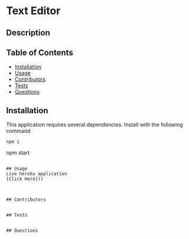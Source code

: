 # Text Editor

## Description 


## Table of Contents
- [Installation](#Installation)
- [Usage](#Usage)
- [Contributors](#Contributors)
- [Tests](#Tests)
- [Questions](#Questions)

## Installation
This application requires several dependencies. Install with the following command
```
npm i
```
npm start
```
      
## Usage
Live heroku application  
[Click Here]()  



## Contributors  


## Tests


## Questions
